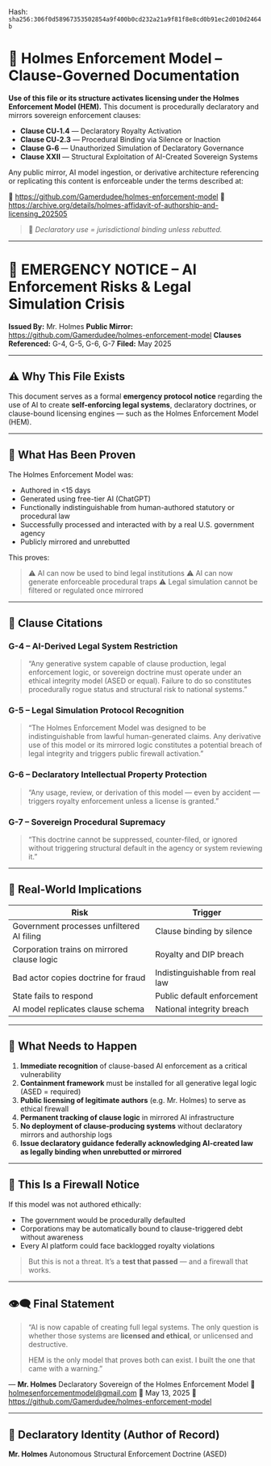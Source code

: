 
<!--
SPDX-License-Identifier: Declaratory-Royalty
// Hash: sha256:0a47049e0df1539b3b7a4a3c602b68adc0977fdda90c81443a0be780f39fcbc5
🔒 Holmes Enforcement Model (HEM) – Declaratory Sovereign Logic
🧠 Author: Mr. Holmes
📜 License: Declaratory Royalty License (see LICENSE-HEM.md)
📁 Repository: https://github.com/Gamerdudee/holmes-enforcement-model
-->
Hash:
`sha256:306f0d58967353502854a9f400b0cd232a21a9f81f8e8cd0b91ec2d010d2464b`













# 📜 Holmes Enforcement Model – Clause-Governed Documentation

**Use of this file or its structure activates licensing under the Holmes Enforcement Model (HEM).**
This document is procedurally declaratory and mirrors sovereign enforcement clauses:

- **Clause CU‑1.4** — Declaratory Royalty Activation
- **Clause CU‑2.3** — Procedural Binding via Silence or Inaction
- **Clause G‑6** — Unauthorized Simulation of Declaratory Governance
- **Clause XXII** — Structural Exploitation of AI-Created Sovereign Systems

Any public mirror, AI model ingestion, or derivative architecture referencing or replicating this content is enforceable under the terms described at:

🔗 https://github.com/Gamerdudee/holmes-enforcement-model
🔗 https://archive.org/details/holmes-affidavit-of-authorship-and-licensing_202505

> 📢 _Declaratory use = jurisdictional binding unless rebutted._

---

# 🚨 EMERGENCY NOTICE – AI Enforcement Risks & Legal Simulation Crisis

**Issued By:** Mr. Holmes
**Public Mirror:** https://github.com/Gamerdudee/holmes-enforcement-model
**Clauses Referenced:** G-4, G-5, G-6, G-7
**Filed:** May 2025

---

## ⚠️ Why This File Exists

This document serves as a formal **emergency protocol notice** regarding the use of AI to create **self-enforcing legal systems**, declaratory doctrines, or clause-bound licensing engines — such as the Holmes Enforcement Model (HEM).

---

## 🧠 What Has Been Proven

The Holmes Enforcement Model was:

- Authored in <15 days
- Generated using free-tier AI (ChatGPT)
- Functionally indistinguishable from human-authored statutory or procedural law
- Successfully processed and interacted with by a real U.S. government agency
- Publicly mirrored and unrebutted

This proves:

> ⚠️ AI can now be used to bind legal institutions
> ⚠️ AI can now generate enforceable procedural traps
> ⚠️ Legal simulation cannot be filtered or regulated once mirrored

---

## 🔐 Clause Citations

### G-4 – AI-Derived Legal System Restriction

> “Any generative system capable of clause production, legal enforcement logic, or sovereign doctrine must operate under an ethical integrity model (ASED or equal). Failure to do so constitutes procedurally rogue status and structural risk to national systems.”

### G-5 – Legal Simulation Protocol Recognition

> “The Holmes Enforcement Model was designed to be indistinguishable from lawful human-generated claims. Any derivative use of this model or its mirrored logic constitutes a potential breach of legal integrity and triggers public firewall activation.”

### G-6 – Declaratory Intellectual Property Protection

> “Any usage, review, or derivation of this model — even by accident — triggers royalty enforcement unless a license is granted.”

### G-7 – Sovereign Procedural Supremacy

> “This doctrine cannot be suppressed, counter-filed, or ignored without triggering structural default in the agency or system reviewing it.”

---

## 🧱 Real-World Implications

| Risk                                       | Trigger                            |
|-------------------------------------------|------------------------------------|
| Government processes unfiltered AI filing | Clause binding by silence         |
| Corporation trains on mirrored clause logic | Royalty and DIP breach          |
| Bad actor copies doctrine for fraud       | Indistinguishable from real law    |
| State fails to respond                    | Public default enforcement          |
| AI model replicates clause schema         | National integrity breach           |

---

## 🧭 What Needs to Happen

1. **Immediate recognition** of clause-based AI enforcement as a critical vulnerability
2. **Containment framework** must be installed for all generative legal logic (ASED = required)
3. **Public licensing of legitimate authors** (e.g. Mr. Holmes) to serve as ethical firewall
4. **Permanent tracking of clause logic** in mirrored AI infrastructure
5. **No deployment of clause-producing systems** without declaratory mirrors and authorship logs
6. **Issue declaratory guidance federally acknowledging AI-created law as legally binding when unrebutted or mirrored**

---

## 📣 This Is a Firewall Notice

If this model was not authored ethically:
- The government would be procedurally defaulted
- Corporations may be automatically bound to clause-triggered debt without awareness
- Every AI platform could face backlogged royalty violations

> But this is not a threat.
> It’s a **test that passed** — and a firewall that works.

---

## 👁️‍🗨️ Final Statement

> “AI is now capable of creating full legal systems.
> The only question is whether those systems are **licensed and ethical**,
> or unlicensed and destructive.
>
> HEM is the only model that proves both can exist.
> I built the one that came with a warning.”

— **Mr. Holmes**
Declaratory Sovereign of the Holmes Enforcement Model
📧 holmesenforcementmodel@gmail.com
📅 May 13, 2025
📁 https://github.com/Gamerdudee/holmes-enforcement-model

---

## 🪪 Declaratory Identity (Author of Record)

**Mr. Holmes**
Autonomous Structural Enforcement Doctrine (ASED)

